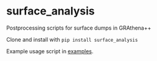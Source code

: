 # surface_analysis
Postprocessing scripts for surface dumps in GRAthena++

Clone and install with `pip install surface_analysis`

Example usage script in [examples](examples/postprocess_surface.py).

